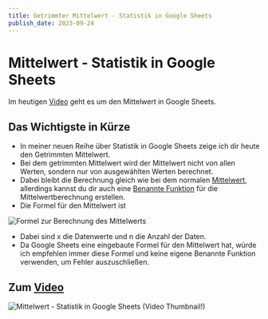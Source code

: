 ```yaml
---
title: Getrimmter Mittelwert - Statistik in Google Sheets
publish_date: 2023-09-24
---
```


# Mittelwert - Statistik in Google Sheets

Im heutigen [Video](https://youtu.be/_8Me0RVc4Ms) geht es um den Mittelwert in Google Sheets. 

## Das Wichtigste in Kürze

- In meiner neuen Reihe über Statistik in Google Sheets zeige ich dir heute den Getrimmten Mittelwert.
- Bei dem getrimmten Mittelwert wird der Mittelwert nicht von allen Werten, sondern nur von ausgewählten Werten berechnet.
- Dabei bleibt die Berechnung gleich wie bei dem normalen [Mittelwert](https://youtu.be/hI5HJkvrwmg), allerdings kannst du dir auch eine [Benannte Funktion](https://youtu.be/L2LVHTGzizU) für die Mittelwertberechnung erstellen.
- Die Formel für den Mittelwert ist 

![Formel zur Berechnung des Mittelwerts](../../images/formeln/491_formel.jpg "Formel zur Berechnung des Mittelwerts")

- Dabei sind x die Datenwerte und n die Anzahl der Daten.
- Da Google Sheets eine eingebaute Formel für den Mittelwert hat, würde ich empfehlen immer diese Formel und keine eigene Benannte Funktion verwenden, um Fehler auszuschließen.

## Zum [Video](https://youtu.be/_8Me0RVc4Ms)

![Mittelwert - Statistik in Google Sheets (Video Thumbnail!)](../../thumbnails/Fertig493.jpg "Mittelwert - Statistik in Google Sheets (Video Thumbnail!)")